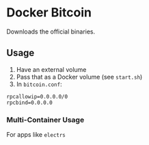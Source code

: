 # Docker Bitcoin
Downloads the official binaries.

## Usage
1. Have an external volume
2. Pass that as a Docker volume (see `start.sh`)
3. In `bitcoin.conf`:
```
rpcallowip=0.0.0.0/0
rpcbind=0.0.0.0
```

### Multi-Container Usage
For apps like `electrs`
